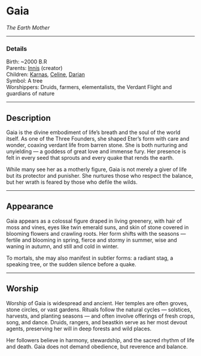 # Gaia

_The Earth Mother_

---

### Details

Birth: ~2000 B.R  
Parents: [Innis](Innis.md) (creator)  
Children: [Karnas](Karnas.md), [Celine](Celine.md), [Darian](Darian.md)  
Symbol: A tree  
Worshippers: Druids, farmers, elementalists, the Verdant Flight and guardians of nature  

---

## Description

Gaia is the divine embodiment of life’s breath and the soul of the world itself. As one of the Three Founders, she shaped Eter’s form with care and wonder, coaxing verdant life from barren stone. She is both nurturing and unyielding — a goddess of great love and immense fury. Her presence is felt in every seed that sprouts and every quake that rends the earth.

While many see her as a motherly figure, Gaia is not merely a giver of life but its protector and punisher. She nurtures those who respect the balance, but her wrath is feared by those who defile the wilds.

---

## Appearance

Gaia appears as a colossal figure draped in living greenery, with hair of moss and vines, eyes like twin emerald suns, and skin of stone covered in blooming flowers and crawling roots. Her form shifts with the seasons — fertile and blooming in spring, fierce and stormy in summer, wise and waning in autumn, and still and cold in winter.

To mortals, she may also manifest in subtler forms: a radiant stag, a speaking tree, or the sudden silence before a quake.

---

## Worship

Worship of Gaia is widespread and ancient. Her temples are often groves, stone circles, or vast gardens. Rituals follow the natural cycles — solstices, harvests, and planting seasons — and often involve offerings of fresh crops, song, and dance. Druids, rangers, and beastkin serve as her most devout agents, preserving her will in deep forests and wild places.

Her followers believe in harmony, stewardship, and the sacred rhythm of life and death. Gaia does not demand obedience, but reverence and balance.